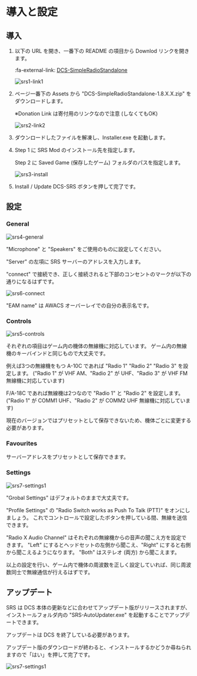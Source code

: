 # 導入と設定

## 導入

1. 以下の URL を開き、一番下の README の項目から Downlod リンクを開きます。

    :fa-external-link: [DCS-SimpleRadioStandalone](https://github.com/ciribob/DCS-SimpleRadioStandalone)

    ![srs1-link1](images/srs1-link1.png)

2. ページ一番下の Assets から "DCS-SimpleRadioStandalone-1.8.X.X.zip" をダウンロードします。

    ※Donation Link は寄付用のリンクなので注意 (しなくてもOK)

    ![srs2-link2](images/srs2-link2.png)

3. ダウンロードしたファイルを解凍し、Installer.exe を起動します。
4. Step 1 に SRS Mod のインストール先を指定します。

    Step 2 に Saved Game (保存したゲーム) フォルダのパスを指定します。

    ![srs3-install](images/srs3-install.png)

5. Install / Update DCS-SRS ボタンを押して完了です。

## 設定

### General

![srs4-general](images/srs4-general.png)

"Microphone" と "Speakers" をご使用のものに設定してください。

"Server" の左項に SRS サーバーのアドレスを入力します。

"connect" で接続でき、正しく接続されると下部のコンセントのマークが以下の通りになるはずです。

![srs6-connect](images/srs6-connect.png)

"EAM name" は AWACS オーバーレイでの自分の表示名です。

### Controls

![srs5-controls](images/srs5-controls.png)

それぞれの項目はゲーム内の機体の無線機に対応しています。
ゲーム内の無線機のキーバインドと同じもので大丈夫です。

例えば3つの無線機をもつ A-10C であれば "Radio 1" "Radio 2" "Radio 3" を設定します。
("Radio 1" が VHF AM、"Radio 2" が UHF、"Radio 3" が VHF FM 無線機に対応しています)

F/A-18C であれば無線機は2つなので "Radio 1" と "Radio 2" を設定します。
("Radio 1" が COMM1 UHF、"Radio 2" が COMM2 UHF 無線機に対応しています)

現在のバージョンではプリセットとして保存できないため、機体ごとに変更する必要があります。

### Favourites

サーバーアドレスをプリセットとして保存できます。

### Settings

![srs7-settings1](images/srs7-settings1.png)

"Grobal Settings" はデフォルトのままで大丈夫です。

"Profile Settings" の "Radio Switch works as Push To Talk (PTT)" をオンにしましょう。
これでコントロールで設定したボタンを押している間、無線を送信できます。

"Radio X Audio Channel" はそれぞれの無線機からの音声の聞こえ方を設定できます。
"Left" にするとヘッドセットの左側から聞こえ、"Right" にすると右側から聞こえるようになります。
"Both" はステレオ (両方) から聞こえます。

以上の設定を行い、ゲーム内で機体の周波数を正しく設定していれば、同じ周波数同士で無線通信が行えるはずです。

## アップデート

SRS は DCS 本体の更新などに合わせてアップデート版がリリースされますが、インストールフォルダ内の "SRS-AutoUpdater.exe" を起動することでアップデートできます。

アップデートは DCS を終了している必要があります。

アップデート版のダウンロードが終わると、インストールするかどうか尋ねられますので「はい」を押して完了です。

![srs7-settings1](images/srs7-settings1.png)
